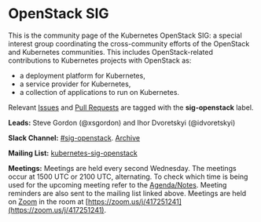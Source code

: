 # OpenStack SIG

This is the community page of the Kubernetes OpenStack SIG: a special
interest group coordinating the cross-community efforts of the OpenStack
and Kubernetes communities. This includes OpenStack-related contributions
to Kubernetes projects with OpenStack as:
* a deployment platform for Kubernetes,
* a service provider for Kubernetes,
* a collection of applications to run on Kubernetes.

Relevant [Issues](https://github.com/kubernetes/kubernetes/issues?q=is%3Aopen%20label%3Asig%2Fopenstack%20is%3Aissue)
and [Pull Requests](https://github.com/kubernetes/kubernetes/pulls?q=is%3Aopen%20is%3Apr%20label%3Asig%2Fopenstack)
are tagged with the **sig-openstack** label.

**Leads:** Steve Gordon (@xsgordon) and Ihor Dvoretskyi (@idvoretskyi)

**Slack Channel:** [#sig-openstack](https://kubernetes.slack.com/messages/sig-openstack/).  [Archive](http://kubernetes.slackarchive.io/sig-openstack/)

**Mailing List:** [kubernetes-sig-openstack](https://groups.google.com/forum/#!forum/kubernetes-sig-openstack)

**Meetings:** Meetings are held every second Wednesday. The meetings occur at
1500 UTC or 2100 UTC, alternating. To check which time is being used for the
upcoming meeting refer to the [Agenda/Notes](https://docs.google.com/document/d/1iAQ3LSF_Ky6uZdFtEZPD_8i6HXeFxIeW4XtGcUJtPyU/edit?usp=sharing_eixpa_nl&ts=588b986f).
Meeting reminders are also sent to the mailing list linked above. Meetings are
held on [Zoom](https://zoom.us) in the room at [https://zoom.us/j/417251241](https://zoom.us/j/417251241).
